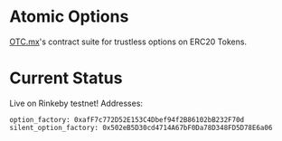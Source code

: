 # Atomic Options
[OTC.mx](https://otc.mx)'s contract suite for trustless options on ERC20 Tokens.

# Current Status
Live on Rinkeby testnet! Addresses:
```
option_factory: 0xafF7c772D52E153C4Dbef94f2B86102bB232F70d
silent_option_factory: 0x502eB5D30cd4714A67bF0Da78D348FD5D78E6a06
```
